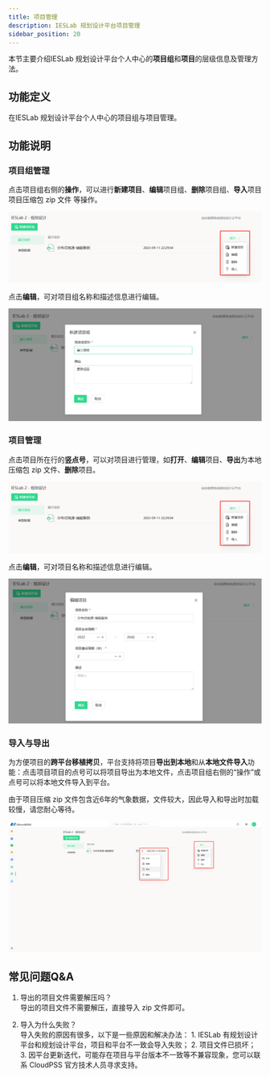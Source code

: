 ```yaml
---
title: 项目管理
description: IESLab 规划设计平台项目管理
sidebar_position: 20
---
```


本节主要介绍IESLab 规划设计平台个人中心的**项目组**和**项目**的层级信息及管理方法。

## 功能定义

在IESLab 规划设计平台个人中心的项目组与项目管理。


## 功能说明

### 项目组管理

点击项目组右侧的**操作**，可以进行**新建项目**、**编辑**项目组、**删除**项目组、**导入**项目项目压缩包 zip 文件 等操作。

![项目组操作](./morepm.png "项目组操作")

点击**编辑**，可对项目组名称和描述信息进行编辑。

![项目组编辑](./editpm.png "项目组编辑")

### 项目管理

点击项目所在行的**竖点号**，可以对项目进行管理，如**打开**、**编辑**项目、**导出**为本地压缩包 zip 文件、**删除**项目。

![项目操作](./morepm.png "项目操作")

点击**编辑**，可对项目名称和描述信息进行编辑。

![项目编辑](./edit.png "项目编辑")

### 导入与导出

为方便项目的**跨平台移植拷贝**，平台支持将项目**导出到本地**和从**本地文件导入**功能：点击项目项目的点号可以将项目导出为本地文件，点击项目组右侧的“操作”或点号可以将本地文件导入到平台。

由于项目压缩 zip 文件包含近6年的气象数据，文件较大，因此导入和导出时加载较慢，请您耐心等待。

![导入导出](./import.png "导入导出")

## 常见问题Q&A

1. 导出的项目文件需要解压吗？  
   导出的项目文件不需要解压，直接导入 zip 文件即可。

2. 导入为什么失败？  
   导入失败的原因有很多，以下是一些原因和解决办法： 1. IESLab 有规划设计平台和规划设计平台，项目和平台不一致会导入失败； 2. 项目文件已损坏；3. 因平台更新迭代，可能存在项目与平台版本不一致等不兼容现象，您可以联系 CloudPSS 官方技术人员寻求支持。